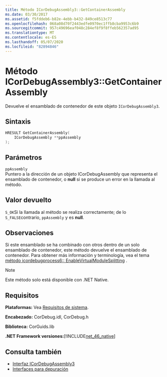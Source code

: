 ```yaml
---
title: Método ICorDebugAssembly3::GetContainerAssembly
ms.date: 03/30/2017
ms.assetid: f5fddeb6-b82e-4ebb-b432-849ce8513c77
ms.openlocfilehash: 068a08d70f2443edfe0970ec1ffb8cba9953c6b9
ms.sourcegitcommit: 957c49696eaf048c284ef8f9f8ffeb562357ad95
ms.translationtype: MT
ms.contentlocale: es-ES
ms.lasthandoff: 05/07/2020
ms.locfileid: "82894846"
---
```

# <a name="icordebugassembly3getcontainerassembly-method"></a>Método ICorDebugAssembly3::GetContainerAssembly
Devuelve el ensamblado de contenedor de este objeto `ICorDebugAssembly3`.  
  
## <a name="syntax"></a>Sintaxis  
  
```cpp  
HRESULT GetContainerAssembly(  
    ICorDebugAssembly **ppAssembly  
);  
```  
  
## <a name="parameters"></a>Parámetros  
 `ppAssembly`  
 Puntero a la dirección de un objeto ICorDebugAssembly que representa el ensamblado de contenedor, o **null** si se produce un error en la llamada al método.  
  
## <a name="return-value"></a>Valor devuelto  
 `S_OK`Si la llamada al método se realiza correctamente; de lo `S_FALSE`contrario, `ppAssembly` y es **null**.  
  
## <a name="remarks"></a>Observaciones  
 Si este ensamblado se ha combinado con otros dentro de un solo ensamblado de contenedor, este método devuelve el ensamblado de contenedor. Para obtener más información y terminología, vea el tema [método icordebugprocess6:: EnableVirtualModuleSplitting](icordebugprocess6-enablevirtualmodulesplitting-method.md) .  
  
> [!NOTE]
> Este método solo está disponible con .NET Native.  
  
## <a name="requirements"></a>Requisitos  
 **Plataformas:** Vea [Requisitos de sistema](../../get-started/system-requirements.md).  
  
 **Encabezado:** CorDebug.idl, CorDebug.h  
  
 **Biblioteca:** CorGuids.lib  
  
 **.NET Framework versiones:**[!INCLUDE[net_46_native](../../../../includes/net-46-native-md.md)]  
  
## <a name="see-also"></a>Consulta también

- [Interfaz ICorDebugAssembly3](icordebugassembly3-interface.md)
- [Interfaces para depuración](debugging-interfaces.md)
